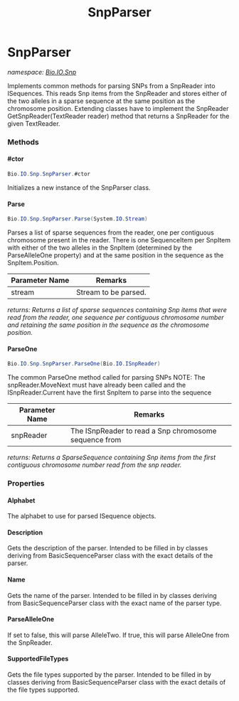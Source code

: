 ﻿---
title: SnpParser
---

# SnpParser
_namespace: [Bio.IO.Snp](N-Bio.IO.Snp.html)_

Implements common methods for parsing SNPs from a SnpReader into ISequences. 
 This reads Snp items from the SnpReader and stores either of the two alleles
 in a sparse sequence at the same position as the chromosome position.
 Extending classes have to implement the 
 SnpReader GetSnpReader(TextReader reader) method that returns a
 SnpReader for the given TextReader.

### Methods

#### #ctor
```csharp
Bio.IO.Snp.SnpParser.#ctor
```
Initializes a new instance of the SnpParser class.

#### Parse
```csharp
Bio.IO.Snp.SnpParser.Parse(System.IO.Stream)
```
Parses a list of sparse sequences from the reader, one per contiguous 
 chromosome present in the reader. There is one SequenceItem per SnpItem with 
 either of the two alleles in the SnpItem (determined by the ParseAlleleOne property)
 and at the same position in the sequence as the SnpItem.Position.

|Parameter Name|Remarks|
|--------------|-------|
|stream|Stream to be parsed.|

_returns: Returns a list of sparse sequences containing Snp items that were read 
            from the reader, one sequence per contiguous chromosome number and
            retaining the same position in the sequence as the chromosome position._

#### ParseOne
```csharp
Bio.IO.Snp.SnpParser.ParseOne(Bio.IO.ISnpReader)
```
The common ParseOne method called for parsing SNPs
 NOTE: The snpReader.MoveNext must have already been called and 
 the ISnpReader.Current have the first SnpItem to parse into the sequence

|Parameter Name|Remarks|
|--------------|-------|
|snpReader|The ISnpReader to read a Snp chromosome sequence from|

_returns: Returns a SparseSequence containing Snp items from the first contiguous 
            chromosome number read from the snp reader._



### Properties

#### Alphabet
The alphabet to use for parsed ISequence objects.
#### Description
Gets the description of the parser. Intended to be filled in 
 by classes deriving from BasicSequenceParser class
 with the exact details of the parser.
#### Name
Gets the name of the parser. Intended to be filled in 
 by classes deriving from BasicSequenceParser class
 with the exact name of the parser type.
#### ParseAlleleOne
If set to false, this will parse AlleleTwo. If true, this will parse AlleleOne from the SnpReader.
#### SupportedFileTypes
Gets the file types supported by the parser. Intended to be filled in 
 by classes deriving from BasicSequenceParser class
 with the exact details of the file types supported.

